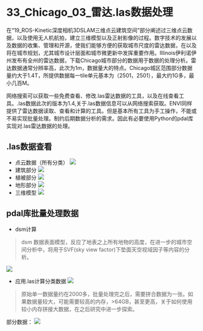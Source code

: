 # 33_Chicago_03_雷达.las数据处理
在“19_ROS-Kinetic深度相机3DSLAM三维点云建筑空间”部分阐述过三维点云数据，以及使用无人机航拍，建立三维模型以及正射影像的过程。数字技术的发展以及数据的收集、管理和开源，使我们能够方便的获取城市尺度的雷达数据，在以及将在城市规划，尤其城市设计层面和城市微更新中发挥重要作用。Illinois伊利诺伊州发布有全州的雷达数据，下载Chicago城市部分的数据用于数据的处理分析。雷达数据通常分辨率高，此次为1m，数据量大的特点。Chicago城区范围部分数据量约大于1.4T，所提供数据每一tile单元基本为（2501，2501），最大约1G多，最小几百M。

网络搜索可以获取一些免费查看、修改.las雷达数据的工具，以及在线查看工具。.las数据此次的版本为1.4,关于.las数据信息可以从网络搜索获取。ENVI同样提供了雷达数据读取、查看和计算的工具。但是基本所有工具为手工操作，不能或不易实现批量处理。制约后期数据分析的需求。因此有必要使用Python的pdal库实现对.las雷达数据的处理。

## .las数据查看
* 点云数据（所有分类）
![](https://github.com/richieBao/python-urbanPlanning/blob/master/images/33_01.jpg)
* 建筑部分
![](https://github.com/richieBao/python-urbanPlanning/blob/master/images/33_02.jpg)
* 植被部分
![](https://github.com/richieBao/python-urbanPlanning/blob/master/images/33_03.jpg)
* 地形部分
![](https://github.com/richieBao/python-urbanPlanning/blob/master/images/33_04.jpg)
* 三维模型
![](https://github.com/richieBao/python-urbanPlanning/blob/master/images/33_05.jpg)

## pdal库批量处理数据
* dsm计算
> dsm 数据表面模型，反应了地表之上所有地物的高度，在进一步的城市空间分析中，将用于SVF(sky view factor)下垫面天空视域因子等内容的分析。

![](https://github.com/richieBao/python-urbanPlanning/blob/master/images/33_06.jpg)
* 应用.las计算分类数据
![](https://github.com/richieBao/python-urbanPlanning/blob/master/images/33_07.png)
> 原始单一数据量约在2000多，批量处理完之后，需要拼合数据为一张。如果数据量较大，可能需要较高的内存，>64GB，甚至更高，关于如何使用较小内存拼接大数据，在之后研究中进一步探索。

部分数据：
![](https://github.com/richieBao/python-urbanPlanning/blob/master/images/33_08.jpg)
